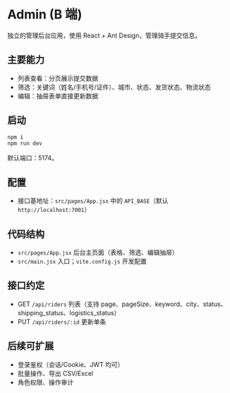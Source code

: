 # Admin (B 端)

独立的管理后台应用，使用 React + Ant Design，管理骑手提交信息。

## 主要能力
- 列表查看：分页展示提交数据
- 筛选：关键词（姓名/手机号/证件）、城市、状态、发货状态、物流状态
- 编辑：抽屉表单直接更新数据

## 启动
```bash
npm i
npm run dev
```
默认端口：5174。

## 配置
- 接口基地址：`src/pages/App.jsx` 中的 `API_BASE`（默认 `http://localhost:7001`）

## 代码结构
- `src/pages/App.jsx` 后台主页面（表格、筛选、编辑抽屉）
- `src/main.jsx` 入口；`vite.config.js` 开发配置

## 接口约定
- GET `/api/riders` 列表（支持 page、pageSize、keyword、city、status、shipping_status、logistics_status）
- PUT `/api/riders/:id` 更新单条

## 后续可扩展
- 登录鉴权（会话/Cookie、JWT 均可）
- 批量操作、导出 CSV/Excel
- 角色权限、操作审计
